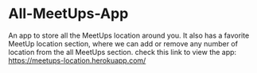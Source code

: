 # All-MeetUps-App
An app to store all the MeetUps location around you. It also has a favorite MeetUp location section, where we can add or remove any number of location from the all MeetUps section.
check this link to view the app: https://meetups-location.herokuapp.com/
